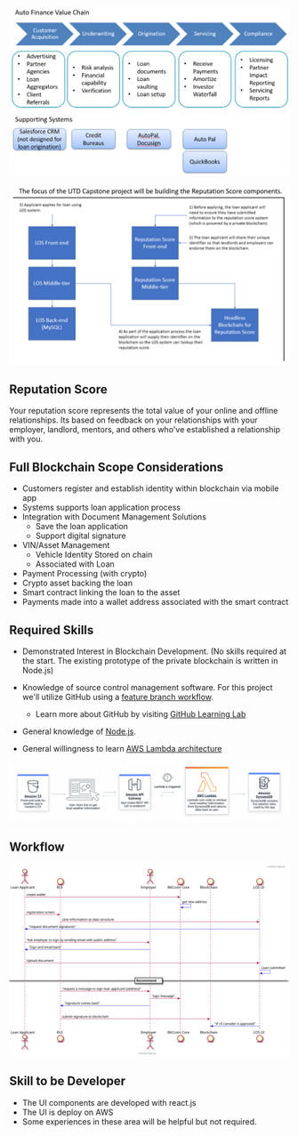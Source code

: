 ![Auto Finance Value Chain](output/Auto_Finance_Value_Chain.PNG)

![UTD Capstone Project](output/UTD_Capstone_Project.PNG)

## Reputation Score

Your reputation score represents the total value of your online and offline relationships.  Its based on feedback on your relationships with your employer, landlord, mentors, and others who've established a relationship with you.

## Full Blockchain Scope Considerations

* Customers register and establish identity within blockchain via mobile app
* Systems supports loan application process
* Integration with Document Management Solutions
  * Save the loan application 
  * Support digital signature
* VIN/Asset Management
  * Vehicle Identity Stored on chain
  * Associated with Loan
* Payment Processing (with crypto)
* Crypto asset backing the loan
* Smart contract linking the loan to the asset
* Payments made into a wallet address associated with the smart contract

## Required Skills

* Demonstrated Interest in Blockchain Development.  (No skills required at the start.  The existing prototype of the private blockchain is written in Node.js)

* Knowledge of source control management software.  For this project we'll utilize GitHub using a [feature branch workflow](https://www.atlassian.com/git/tutorials/comparing-workflows/feature-branch-workflow).
  * Learn more about GitHub by visiting [GitHub Learning Lab](https://lab.github.com/)

* General knowledge of [Node.js](https://nodejs.org/en/).

* General willingness to learn [AWS Lambda architecture](https://aws.amazon.com/lambda/?trkCampaign=acq_paid_search_brand&sc_channel=ps&sc_campaign=acquisition_US&sc_publisher=Bing&sc_category=Cloud%20Computing&sc_country=US&sc_geo=NAMER&sc_outcome=acq&sc_detail=%2Baws%20%2Bcloud%20%2Bservice&sc_content=Cloud%20Compute_bmm&sc_matchtype=p&sc_segment=&sc_medium=ACQ-P|PS-BI|Brand|Desktop|SU|Cloud%20Computing|Solution|US|EN|Sitelink&s_kwcid=AL!4422!10!71605848472438!71606291145655&s_kwcid=AL!4422!10!71605848472438!71606291145655&ef_id=23c34c7ad0cc106db87f2d9707c298ba:G:s)

![lambda architecture](output/lambda_architecture.PNG)

## Workflow

![workflow](output/workflow.svg)

## Skill to be Developer

* The UI components are developed with react.js
* The UI is deploy on AWS
* Some experiences in these area will be helpful but not required.

